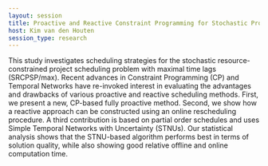 ```yaml
---
layout: session
title: Proactive and Reactive Constraint Programming for Stochastic Project Scheduling with Maximal Time-Lags
host: Kim van den Houten
session_type: research
---
```


This study investigates scheduling strategies for the stochastic resource-constrained project scheduling problem with maximal time lags (SRCPSP/max). Recent advances in Constraint Programming (CP) and Temporal Networks have re-invoked interest in evaluating the advantages and drawbacks of various proactive and reactive scheduling methods. First, we present a new, CP-based fully proactive method. Second, we show how a reactive approach can be constructed using an online rescheduling procedure. A third contribution is based on partial order schedules and uses Simple Temporal Networks with Uncertainty (STNUs). Our statistical analysis shows that the STNU-based algorithm performs best in terms of solution quality, while also showing good relative offline and online computation time.

